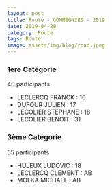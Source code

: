 ```yaml
---
layout: post
title: Route - GOMMEGNIES - 2019
date: 2019-04-28
category: Route
tags: Route
image: assets/img/blog/road.jpeg
---
```


### 1ère Catégorie
40 participants
- LECLERCQ FRANCK : 10
- DUFOUR JULIEN : 17
- LECOLIER STEPHANE : 18
- LECOLIER BENOIT : 31

### 3ème Catégorie
55 participants
- HULEUX LUDOVIC : 18
- LECLERCQ CLEMENT : AB
- MOLKA MICHAEL : AB
